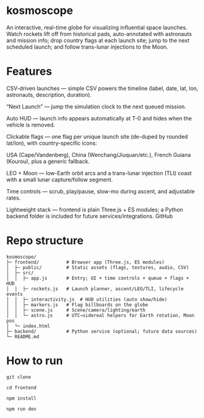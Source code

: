 # kosmoscope

An interactive, real-time globe for visualizing influential space launches. Watch rockets lift off from historical pads, auto-annotated with astronauts and mission info; drop country flags at each launch site; jump to the next scheduled launch; and follow trans-lunar injections to the Moon.

# Features

CSV-driven launches — simple CSV powers the timeline (label, date, lat, lon, astronauts, description, duration).

“Next Launch” — jump the simulation clock to the next queued mission.

Auto HUD — launch info appears automatically at T-0 and hides when the vehicle is removed.

Clickable flags — one flag per unique launch site (de-duped by rounded lat/lon), with country-specific icons:

USA (Cape/Vandenberg), China (Wenchang/Jiuquan/etc.), French Guiana (Kourou), plus a generic fallback.

LEO + Moon — low-Earth orbit arcs and a trans-lunar injection (TLI) coast with a small lunar capture/follow segment.

Time controls — scrub, play/pause, slow-mo during ascent, and adjustable rates.

Lightweight stack — frontend is plain Three.js + ES modules; a Python backend folder is included for future services/integrations. 
GitHub

# Repo structure
```
kosmoscope/
├─ frontend/          # Browser app (Three.js, ES modules)
│  ├─ public/         # Static assets (flags, textures, audio, CSV)
│  ├─ src/
│  │  ├─ app.js       # Entry; UI + time controls + queue + flags + HUD
│  │  ├─ rockets.js   # Launch planner, ascent/LEO/TLI, lifecycle events
│  │  ├─ interactivity.js  # HUD utilities (auto show/hide)
│  │  ├─ markers.js   # Flag billboards on the globe
│  │  ├─ scene.js     # Scene/camera/lighting/earth
│  │  └─ astro.js     # UTC→sidereal helpers for Earth rotation, Moon pos
│  └─ index.html
├─ backend/           # Python service (optional; future data sources)
└─ README.md
```

# How to run

```
git clone

cd frontend

npm install

npm run dev

```

